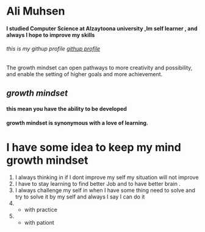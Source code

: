 # Ali Muhsen 
#### I studied Computer Science at Alzaytoona university ,Im self learner , and always I hope to improve my skills 
###### this is my githup profile [githup profile](https://github.com/aliwalid96)



The growth mindset can open pathways to more creativity and possibility, and enable the setting of higher goals and more achievement.
## *growth mindset*
#### this mean you have the ability to be developed
#### growth mindset is synonymous with a love of learning.
# I have some idea to keep my mind growth mindset 
1. I always thinking in if I dont improve my self my situation will not improve 
2. I have to stay learning to find better Job and to have better brain .
3. I always challenge my self in when I have some thing need to solve and try to solve it by my self and always I say I can do it
4.  - with practice  
5. - with pationt 

